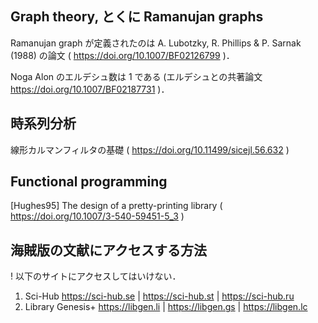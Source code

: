 ## Graph theory, とくに Ramanujan graphs

Ramanujan graph が定義されたのは A. Lubotzky, R. Phillips & P. Sarnak (1988) の論文 ( https://doi.org/10.1007/BF02126799 )．

Noga Alon のエルデシュ数は 1 である (エルデシュとの共著論文 https://doi.org/10.1007/BF02187731 )．

## 時系列分析

線形カルマンフィルタの基礎 ( https://doi.org/10.11499/sicejl.56.632 )

## Functional programming

[Hughes95] The design of a pretty-printing library ( https://doi.org/10.1007/3-540-59451-5_3 )


## 海賊版の文献にアクセスする方法

! 以下のサイトにアクセスしてはいけない．

1. Sci-Hub https://sci-hub.se | https://sci-hub.st | https://sci-hub.ru
2. Library Genesis+ https://libgen.li | https://libgen.gs | https://libgen.lc
